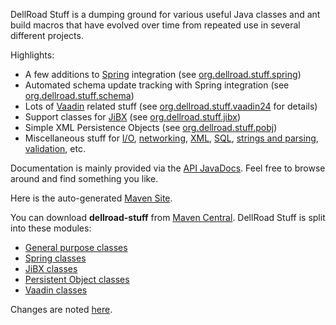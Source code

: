 DellRoad Stuff is a dumping ground for various useful Java classes and ant build macros that have evolved over time from repeated use in several different projects.

Highlights:
  * A few additions to [Spring](http://www.springframework.org/) integration (see [org.dellroad.stuff.spring](http://archiecobbs.github.io/dellroad-stuff/site/apidocs/org/dellroad/stuff/spring/package-summary.html))
  * Automated schema update tracking with Spring integration (see [org.dellroad.stuff.schema](http://archiecobbs.github.io/dellroad-stuff/site/apidocs/org/dellroad/stuff/schema/package-summary.html))
  * Lots of [Vaadin](http://vaadin.com) related stuff (see [org.dellroad.stuff.vaadin24](http://archiecobbs.github.io/dellroad-stuff/site/apidocs/org/dellroad/stuff/vaadin24/field/package-summary.html) for details)
  * Support classes for [JiBX](http://jibx.sourceforge.net/) (see [org.dellroad.stuff.jibx](http://archiecobbs.github.io/dellroad-stuff/site/apidocs/org/dellroad/stuff/jibx/package-summary.html))
  * Simple XML Persistence Objects (see [org.dellroad.stuff.pobj](http://archiecobbs.github.io/dellroad-stuff/site/apidocs/org/dellroad/stuff/pobj/package-summary.html))
  * Miscellaneous stuff for [I/O](http://archiecobbs.github.io/dellroad-stuff/site/apidocs/org/dellroad/stuff/io/package-summary.html), [networking](http://archiecobbs.github.io/dellroad-stuff/site/apidocs/org/dellroad/stuff/net/package-summary.html), [XML](http://archiecobbs.github.io/dellroad-stuff/site/apidocs/org/dellroad/stuff/xml/package-summary.html), [SQL](http://archiecobbs.github.io/dellroad-stuff/site/apidocs/org/dellroad/stuff/sql/package-summary.html), [strings and parsing](http://archiecobbs.github.io/dellroad-stuff/site/apidocs/org/dellroad/stuff/string/package-summary.html), [validation](http://archiecobbs.github.io/dellroad-stuff/site/apidocs/org/dellroad/stuff/validation/package-summary.html), etc.

Documentation is mainly provided via the [API JavaDocs](http://archiecobbs.github.io/dellroad-stuff/site/apidocs/index.html). Feel free to browse around and find something you like.

Here is the auto-generated [Maven Site](http://archiecobbs.github.io/dellroad-stuff/site/index.html).

You can download **dellroad-stuff** from [Maven Central](http://search.maven.org/#search|ga|1|g%3Aorg.dellroad%20AND%20a%3Adellroad-stuff*). DellRoad Stuff is split into these modules:

* [General purpose classes](http://archiecobbs.github.io/dellroad-stuff/site/apidocs/index.html)
* [Spring classes](http://archiecobbs.github.io/dellroad-stuff/site/apidocs/org/dellroad/stuff/spring/package-summary.html)
* [JiBX classes](http://archiecobbs.github.io/dellroad-stuff/site/apidocs/org/dellroad/stuff/jibx/package-summary.html)
* [Persistent Object classes](http://archiecobbs.github.io/dellroad-stuff/site/apidocs/org/dellroad/stuff/pobj/package-summary.html)
* [Vaadin classes](http://archiecobbs.github.io/dellroad-stuff/site/apidocs/org/dellroad/stuff/vaadin24/field/package-summary.html)

Changes are noted [here](https://github.com/archiecobbs/dellroad-stuff/blob/master/CHANGES.txt).
